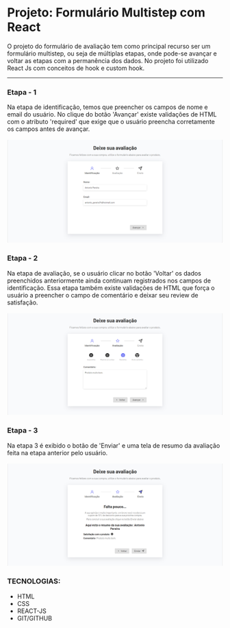 # Projeto: Formulário Multistep com React

O projeto do formulário de avaliação tem como principal recurso ser um formulário multistep, ou seja de múltiplas etapas, onde pode-se avançar e voltar as etapas com a permanência dos dados.
No projeto foi utilizado React Js com conceitos de hook e custom hook.<hr>
### Etapa - 1
Na etapa de identificação, temos que preencher os campos de nome e email do usuário.
No clique do botão 'Avançar' existe validações de HTML com o atributo 'required' que exige que o usuário preencha corretamente os campos antes de avançar.<br><br>
<img src='./public/form-1.png'>
### Etapa - 2
Na etapa de avaliação, se o usuário clicar no botão 'Voltar' os dados preenchidos anteriormente ainda continuam registrados nos campos de identificação.
Essa etapa também existe validações de HTML que força o usuário a preencher o campo de comentário e deixar seu review de satisfação.<br><br>
<img src='./public/form-2.png'>
### Etapa - 3
Na etapa 3 é exibido o botão de 'Enviar' e uma tela de resumo da avaliação feita na etapa anterior pelo usuário.<br><br>
<img src='./public/form-3.png'>

### TECNOLOGIAS:
- HTML<br>
- CSS<br>
- REACT-JS<br>
- GIT/GITHUB










